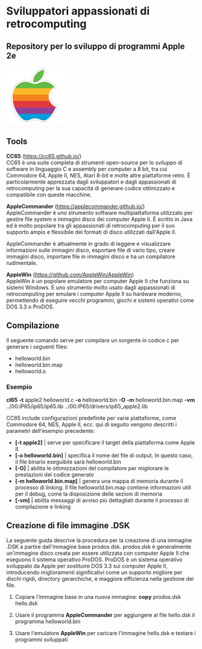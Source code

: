 
# Sviluppatori appassionati di retrocomputing 

## Repository per lo sviluppo di programmi Apple 2e 

![logo](/00.ASSETS/images/apple-ii_logo.jpg)

## Tools

<b>CC65</b> (https://cc65.github.io/)<br>
CC65 è una suite completa di strumenti open-source per lo sviluppo di software in linguaggio C e assembly per computer a 8 bit, tra cui Commodore 64, Apple II, NES, Atari 8-bit e molte altre piattaforme retro. È particolarmente apprezzata dagli sviluppatori e dagli appassionati di retrocomputing per la sua capacità di generare codice ottimizzato e compatibile con queste macchine.

<b>AppleCommander</b> (https://applecommander.github.io/)<br>
AppleCommander è uno strumento software multipiattaforma utilizzato per gestire file system e immagini disco dei computer Apple II. È scritto in Java ed è molto popolare tra gli appassionati di retrocomputing per il suo supporto ampio e flessibile dei formati di disco utilizzati dall'Apple II. 

AppleCommander è attualmente in grado di leggere e visualizzare informazioni sulle immagini disco, esportare file di vario tipo, creare immagini disco, importare file in immagini disco e ha un compilatore rudimentale.

<b>AppleWin</b> (https://github.com/AppleWin/AppleWin)<br>
AppleWin è un popolare emulatore per computer Apple II che funziona su sistemi Windows. È uno strumento molto usato dagli appassionati di retrocomputing per emulare i computer Apple II su hardware moderno, permettendo di eseguire vecchi programmi, giochi e sistemi operativi come DOS 3.3 o ProDOS.

## Compilazione

Il seguente comando serve per compilare un sorgente in codice c per generare i seguenti files:

 - helloworld.bin
 - helloworld.bin.map
 - helloworld.o

### Esempio
<b>cl65</b> <b>-t</b> apple2 helloworld.c <b>-o</b> helloworld.bin <b>-O</b>  <b>-m</b> helloworld.bin.map <b>-vm</b> ../00.IP65/ip65/ip65.lib ../00.IP65/drivers/ip65_apple2.lib

CC65 include configurazioni predefinite per varie piattaforme, come Commodore 64, NES, Apple II, ecc. qui di seguito vengono descritti i parametri dell'esempio precedente:

- <b>[-t apple2]</b> | serve per specificare il target della piattaforma come Apple II.
- <b>[-o helloworld.bin]</b>  | specifica il nome del file di output. In questo caso, il file binario eseguibile sarà helloworld.bin
- <b>[-O]</b>  | abilita le ottimizzazioni del compilatore per migliorare le prestazioni del codice generato
- <b>[-m helloworld.bin.map]</b>  | genera una mappa di memoria durante il processo di linking. Il file helloworld.bin.map contiene informazioni utili per il debug, come la disposizione delle sezioni di memoria
- <b>[-vm]</b>  | abilita messaggi di avviso più dettagliati durante il processo di compilazione e linking


## Creazione di file immagine .DSK
La seguente guida descrive la procedura per la creazione di una immagine .DSK a partire dall'immagine base prodos.dsk. prodos.dsk è generalmente un'immagine disco creata per essere utilizzata con computer Apple II che eseguono il sistema operativo ProDOS. ProDOS è un sistema operativo sviluppato da Apple per sostituire DOS 3.3 sui computer Apple II, introducendo miglioramenti significativi come un supporto migliore per dischi rigidi, directory gerarchiche, e maggiore efficienza nella gestione dei file.

1) Copiare l'immagine base in una nuova immagine: <b>copy</b> prodos.dsk hello.dsk

2) Usare il programma <b>AppleCommander</b> per aggiungere al file hello.dsk il programma helloworld.bin

3) Usare l'emulatore <b>AppleWin</b> per caricare l'immagine hello.dsk e testare i programmi sviluppati
